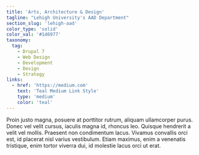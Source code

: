 ```yaml
---
title: 'Arts, Architecture & Design'
tagline: "Lehigh University's AAD Department"
section_slug: 'lehigh-aad'
color_type: 'solid'
color_val: '#1d6977'
taxonomy:
  tag:
    - Drupal 7
    - Web Design
    - Development
    - Design
    - Strategy
links:
  - href: 'https://medium.com'
    text: 'Teal Medium Link Style'
    type: 'medium'
    color: 'teal'
---
```

Proin justo magna, posuere at porttitor rutrum, aliquam ullamcorper purus. Donec vel velit cursus, iaculis magna id, rhoncus leo. Quisque hendrerit a velit vel mollis. Praesent non condimentum lacus. Vivamus convallis orci est, id placerat nisl varius vestibulum. Etiam maximus, enim a venenatis tristique, enim tortor viverra dui, id molestie lacus orci ut erat.

